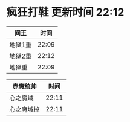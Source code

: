 # 疯狂打鞋 更新时间 22:12

| 间王   | 时间    |
|--------|-------|
| 地狱1重 | 22:09 |
| 地狱2重 | 22:12 |
| 地狱重 | 22:09 |

| 赤魔统帅   | 时间    |
|--------|-------|
| 心之魔域 | 22:11 |
| 心之魔域掉 | 22:11 |